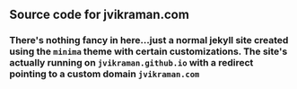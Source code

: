 ## Source code for jvikraman.com

### There's nothing fancy in here...just a normal jekyll site created using the `minima` theme with certain customizations. The site's actually running on `jvikraman.github.io` with a redirect pointing to a custom domain `jvikraman.com`